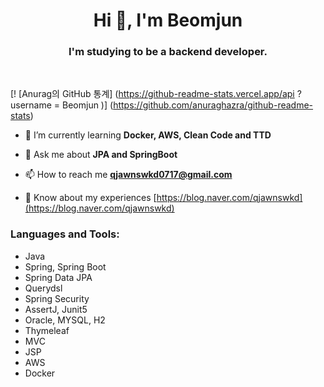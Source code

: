 <h1 align="center">Hi 👋, I'm Beomjun</h1>
<h3 align="center">I'm studying to be a backend developer.</h3>
<br>

[! [Anurag의 GitHub 통계] (https://github-readme-stats.vercel.app/api ? username = Beomjun )] (https://github.com/anuraghazra/github-readme-stats)<br>

- 🌱 I’m currently learning **Docker, AWS, Clean Code and TTD**

- 💬 Ask me about **JPA and SpringBoot**  
 
- 📫 How to reach me **qjawnswkd0717@gmail.com**  

- 📄 Know about my experiences [https://blog.naver.com/qjawnswkd](https://blog.naver.com/qjawnswkd)

<h3 align="left">Languages and Tools:</h3>


- Java<br>
- Spring, Spring Boot<br>
- Spring Data JPA<br>
- Querydsl<br>
- Spring Security<br>
- AssertJ, Junit5<br>
- Oracle, MYSQL, H2<br>
- Thymeleaf<br>
- MVC<br>
- JSP<br>
- AWS<br>
- Docker<br>
